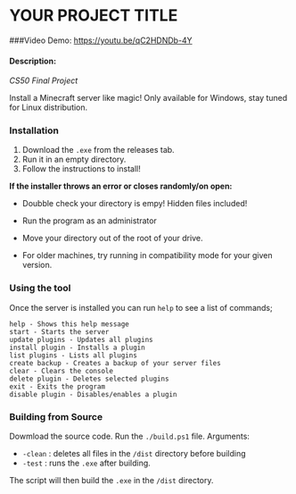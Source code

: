 
# YOUR PROJECT TITLE
###Video Demo:  <https://youtu.be/qC2HDNDb-4Y>
#### Description:
*CS50 Final Project*

Install a Minecraft server like magic!
Only available for Windows, stay tuned for Linux distribution.
### Installation

1. Download the `.exe` from the releases tab.
2. Run it in an empty directory.
3. Follow the instructions to install!

**If the installer throws an error or closes randomly/on open:**

 - Doubble check your directory is empy! Hidden files included!

 - Run the program as an administrator

 - Move your directory out of the root of your drive.

 - For older machines, try running in compatibility mode for your given version.

### Using the tool

Once the server is installed you can run `help` to see a list of commands;
```
help - Shows this help message
start - Starts the server
update plugins - Updates all plugins
install plugin - Installs a plugin
list plugins - Lists all plugins
create backup - Creates a backup of your server files
clear - Clears the console
delete plugin - Deletes selected plugins
exit - Exits the program
disable plugin - Disables/enables a plugin
```

### Building from Source

Dowmload the source code.
Run the `./build.ps1` file.
Arguments:
 - `-clean` : deletes all files in the `/dist` directory before building
 - `-test` : runs the `.exe` after building.

The script will then build the `.exe` in the `/dist` directory.
